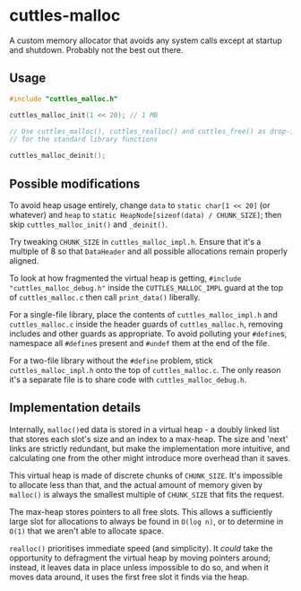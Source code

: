 # cuttles-malloc

A custom memory allocator that avoids any system calls except at startup and shutdown. Probably not the best out there.

## Usage

```c
#include "cuttles_malloc.h"

cuttles_malloc_init(1 << 20); // 1 MB

// Use cuttles_malloc(), cuttles_realloc() and cuttles_free() as drop-ins
// for the standard library functions

cuttles_malloc_deinit();
```

## Possible modifications

To avoid heap usage entirely, change `data` to `static char[1 << 20]` (or whatever) and `heap` to `static HeapNode[sizeof(data) / CHUNK_SIZE]`; then skip `cuttles_malloc_init()` and `_deinit()`.

Try tweaking `CHUNK_SIZE` in `cuttles_malloc_impl.h`. Ensure that it's a multiple of 8 so that `DataHeader` and all possible allocations remain properly aligned.

To look at how fragmented the virtual heap is getting, `#include "cuttles_malloc_debug.h"` inside the `CUTTLES_MALLOC_IMPL` guard at the top of `cuttles_malloc.c` then call `print_data()` liberally.

For a single-file library, place the contents of `cuttles_malloc_impl.h` and `cuttles_malloc.c` inside the header guards of `cuttles_malloc.h`, removing includes and other guards as appropriate. To avoid polluting your `#define`s, namespace all `#define`s present and `#undef` them at the end of the file.

For a two-file library without the `#define` problem, stick `cuttles_malloc_impl.h` onto the top of `cuttles_malloc.c`. The only reason it's a separate file is to share code with `cuttles_malloc_debug.h`.

## Implementation details

Internally, `malloc()`ed data is stored in a virtual heap - a doubly linked list that stores each slot's size and an index to a max-heap. The size and 'next' links are strictly redundant, but make the implementation more intuitive, and calculating one from the other might introduce more overhead than it saves.

This virtual heap is made of discrete chunks of `CHUNK_SIZE`. It's impossible to allocate less than that, and the actual amount of memory given by `malloc()` is always the smallest multiple of `CHUNK_SIZE` that fits the request.

The max-heap stores pointers to all free slots. This allows a sufficiently large slot for allocations to always be found in `O(log n)`, or to determine in `O(1)` that we aren't able to allocate space.

`realloc()` prioritises immediate speed (and simplicity). It _could_ take the opportunity to defragment the virtual heap by moving pointers around; instead, it leaves data in place unless impossible to do so, and when it moves data around, it uses the first free slot it finds via the heap.
